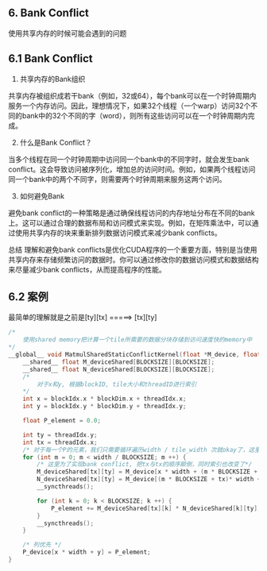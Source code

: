 ## 6. Bank Conflict

使用共享内存的时候可能会遇到的问题

## 6.1 Bank Conflict 
1. 共享内存的Bank组织

共享内存被组织成若干bank（例如，32或64），每个bank可以在一个时钟周期内服务一个内存访问。因此，理想情况下，如果32个线程（一个warp）访问32个不同的bank中的32个不同的字（word），则所有这些访问可以在一个时钟周期内完成。

2. 什么是Bank Conflict？

当多个线程在同一个时钟周期中访问同一个bank中的不同字时，就会发生bank conflict。这会导致访问被序列化，增加总的访问时间。例如，如果两个线程访问同一个bank中的两个不同字，则需要两个时钟周期来服务这两个访问。

3. 如何避免Bank 

避免bank conflict的一种策略是通过确保线程访问的内存地址分布在不同的bank上。这可以通过合理的数据布局和访问模式来实现。例如，在矩阵乘法中，可以通过使用共享内存的块来重新排列数据访问模式来减少bank conflicts。

总结
理解和避免bank conflicts是优化CUDA程序的一个重要方面，特别是当使用共享内存来存储频繁访问的数据时。你可以通过修改你的数据访问模式和数据结构来尽量减少bank conflicts，从而提高程序的性能。



## 6.2 案例

最简单的理解就是之前是[ty][tx] =====> [tx][ty] 

```cpp
/* 
    使用shared memory把计算一个tile所需要的数据分块存储到访问速度快的memory中
*/
__global__ void MatmulSharedStaticConflictKernel(float *M_device, float *N_device, float *P_device, int width){
    __shared__ float M_deviceShared[BLOCKSIZE][BLOCKSIZE];
    __shared__ float N_deviceShared[BLOCKSIZE][BLOCKSIZE];
    /* 
        对于x和y, 根据blockID, tile大小和threadID进行索引
    */
    int x = blockIdx.x * blockDim.x + threadIdx.x;
    int y = blockIdx.y * blockDim.y + threadIdx.y;

    float P_element = 0.0;

    int ty = threadIdx.y;
    int tx = threadIdx.x;
    /* 对于每一个P的元素，我们只需要循环遍历width / tile_width 次就okay了，这里有点绕，画图理解一下*/
    for (int m = 0; m < width / BLOCKSIZE; m ++) {
        /* 这里为了实现bank conflict, 把tx与tx的顺序颠倒，同时索引也改变了*/
        M_deviceShared[tx][ty] = M_device[x * width + (m * BLOCKSIZE + ty)];
        N_deviceShared[tx][ty] = M_device[(m * BLOCKSIZE + tx)* width + y];
        __syncthreads();

        for (int k = 0; k < BLOCKSIZE; k ++) {
            P_element += M_deviceShared[tx][k] * N_deviceShared[k][ty];
        }
        __syncthreads();
    }

    /* 列优先 */
    P_device[x * width + y] = P_element;
}
```
